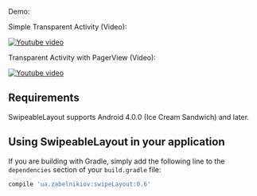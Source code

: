 
Demo: 

Simple Transparent Activity (Video): 

[![Youtube video](https://pp.vk.me/c624217/v624217564/5232d/ngC3U5dReK4.jpg)](https://www.youtube.com/watch?v=bY_j41duY0E&feature=youtu.be)

Transparent Activity with PagerView (Video): 

[![Youtube video](https://pp.vk.me/c624218/v624218564/4e907/Z9kWinmUbFM.jpg )](https://youtu.be/BlwmiTlm8Ro)

## Requirements

SwipeableLayout supports Android 4.0.0 (Ice Cream Sandwich) and later. 

## Using SwipeableLayout in your application

If you are building with Gradle, simply add the following line to the `dependencies` section of your `build.gradle` file:

```groovy
compile 'ua.zabelnikiov:swipeLayout:0.6'
```
